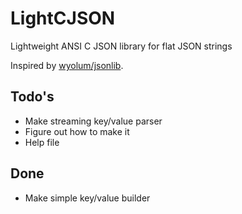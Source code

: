 # LightCJSON
Lightweight ANSI C JSON library for flat JSON strings

Inspired by [wyolum/jsonlib](https://github.com/wyolum/jsonlib).

## Todo's

* Make streaming key/value parser
* Figure out how to make it
* Help file

## Done

* Make simple key/value builder
